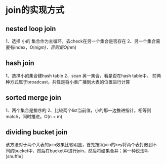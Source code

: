 
# join的实现方式

## nested loop join
1、选择 小的 集合作为主循环，去check在另一个集合是否存在
2、另一个集合需要有index，O(n*lgm)，否则是O(n*m)

## hash join
1、选择小的集合建hash table
2、scan 另一集合，看是否在hash table中。
前两种方式属于broadcast，共性是将小表广播到大表的位置进行计算

## sorted merge join 
1、两个集合是排序的
2、比较两个list当前值，小的那一边推进指针，相等则match，同时推进。O(n + m)

## dividing bucket join
该方法对于两个大表的join效果比较明显，首先按照join的key将两个表打散到不同的bucket中，然后在bucket中进行join，然后将结果合并；另一种说法叫[shuffle]